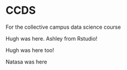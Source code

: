 # CCDS
For the collective campus data science course

Hugh was here.
Ashley from Rstudio!

Hugh was here too!

Natasa was here
